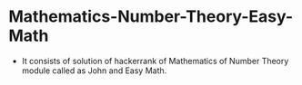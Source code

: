 # Mathematics-Number-Theory-Easy-Math
- It consists of solution of hackerrank of Mathematics of Number Theory module called as John and Easy Math.
